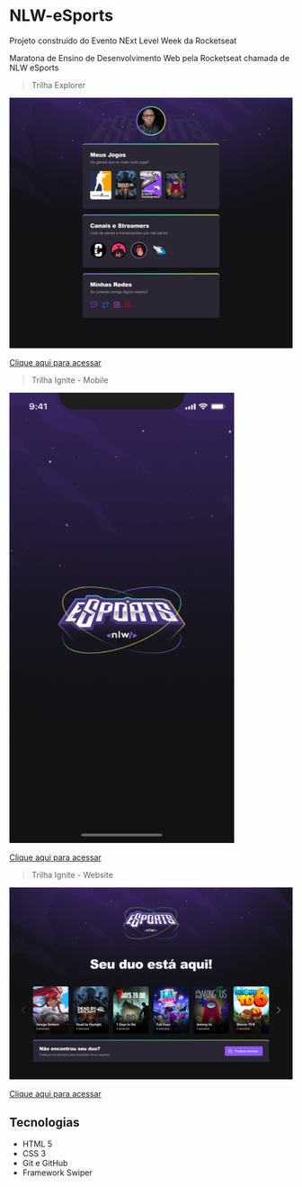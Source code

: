 # NLW-eSports

Projeto construido do Evento NExt Level Week da Rocketseat

Maratona de Ensino de Desenvolvimento Web pela Rocketseat chamada de NLW eSports

> Trilha Explorer

![preview](./trilha-Explorer/.github/preview.png)

[Clique aqui para acessar](https://jefferson-hsl.github.io/NLW-eSports/trilha-Explorer/)

>Trilha Ignite - Mobile

<img src="./trilha-ignite/.github/preview-mobile.png" width="400" height="800">

[Clique aqui para acessar](https://jefferson-hsl.github.io/NLW-eSports/trilha-ignite/mobile/pages/splash/)

>Trilha Ignite - Website

![preview](./trilha-ignite/.github/preview-website.png)

[Clique aqui para acessar](https://jefferson-hsl.github.io/NLW-eSports/trilha-ignite/website/)

## Tecnologias

- HTML 5
- CSS 3
- Git e GitHub
- Framework Swiper
